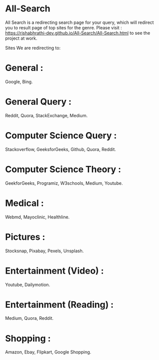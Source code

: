 # All-Search
All Search is a redirecting search page for your query, which will redirect you to result page of top sites for the genre.
Please visit : https://rishabhrathi-dev.github.io/All-Search/All-Search.html  to see the project at work.

Sites We are redirecting to:

# General :
Google,
Bing.


# General Query :
Reddit,
Quora,
StackExchange,
Medium.


# Computer Science Query :
Stackoverflow,
GeeksforGeeks,
Github,
Quora,
Reddit.


# Computer Science Theory :
GeekforGeeks,
Programiz,
W3schools,
Medium,
Youtube.


# Medical :
Webmd,
Mayoclinic,
Healthline.


# Pictures :
Stocksnap,
Pixabay,
Pexels,
Unsplash.


# Entertainment (Video) :
Youtube,
Dailymotion.


# Entertainment (Reading) :
Medium,
Quora,
Reddit.


# Shopping :
Amazon,
Ebay,
Flipkart,
Google Shopping.

